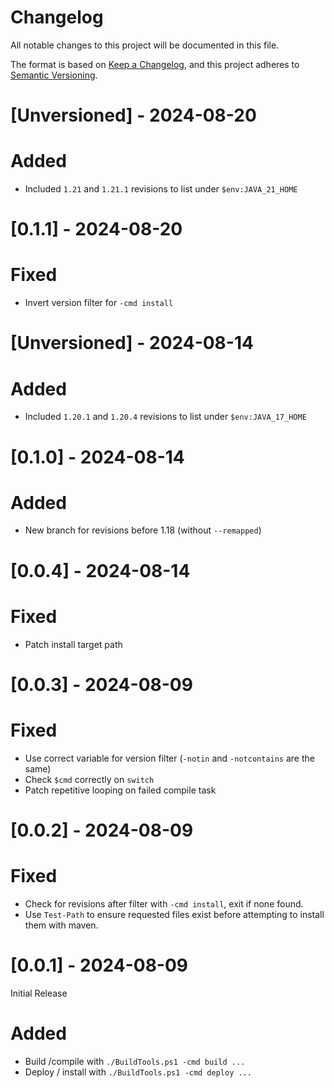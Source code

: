 # Changelog

All notable changes to this project will be documented in this file.

The format is based on [Keep a Changelog](https://keepachangelog.com/en/1.1.0/),
and this project adheres to [Semantic Versioning](https://semver.org/spec/v2.0.0.html).

# [Unversioned] - 2024-08-20

# Added

- Included `1.21` and `1.21.1` revisions to list under `$env:JAVA_21_HOME`

# [0.1.1] - 2024-08-20

# Fixed

- Invert version filter for `-cmd install`

# [Unversioned] - 2024-08-14

# Added

- Included `1.20.1` and `1.20.4` revisions to list under `$env:JAVA_17_HOME`

# [0.1.0] - 2024-08-14

# Added

- New branch for revisions before 1.18 (without `--remapped`)

# [0.0.4] - 2024-08-14

# Fixed

- Patch install target path

# [0.0.3] - 2024-08-09

# Fixed

- Use correct variable for version filter (`-notin` and `-notcontains` are the same)
- Check `$cmd` correctly on `switch`
- Patch repetitive looping on failed compile task

# [0.0.2] - 2024-08-09

# Fixed

- Check for revisions after filter with `-cmd install`, exit if none found.
- Use `Test-Path` to ensure requested files exist before attempting to install them with maven.

# [0.0.1] - 2024-08-09

Initial Release

# Added

- Build /compile with `./BuildTools.ps1 -cmd build ...`
- Deploy / install with `./BuildTools.ps1 -cmd deploy ...`
